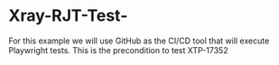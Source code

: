 # Xray-RJT-Test-
For this example we will use GitHub as the CI/CD tool that will execute Playwright tests. This is the precondition to test XTP-17352
